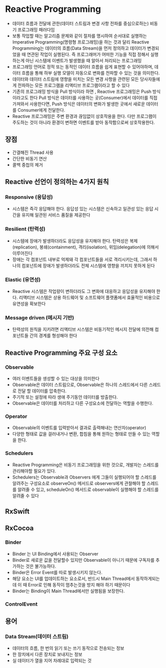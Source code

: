 # Reactive Programming
- 데이터 흐름과 전달에 관한(데이터 스트림과 변경 사항 전파를 중심으로하는) 비동기 프로그래밍 패러다임
- 보통 작업할 때는 알고리즘 문제와 같이 절차를 명시하여 순서대로 실행하는 Imperative Programming(명령형 프로그래밍)을 하는 것과 달리 Reactive Programming는 데이터의 흐름(Data Stream)을 먼저 정의하고 데이터가 변경되었을 때 연관된 작업이 실행된다. 즉 프로그래머가 어떠한 기능을 직접 정해서 실행하는게 아닌 시스템에 이벤트가 발생했을 때 알아서 처리되는 프로그래밍 
- 프로그래밍 언어로 정적 또는 동적인 데이터 흐름을 쉽게 표현할 수 있어야하며, 데이터 흐름을 통해 하부 실행 모델이 자동으로 변화를 전파할 수 있는 것을 의미한다.
- 데이터와 데이터 스트림에 영향을 미치는 모든 변경 사항을 관련된 모든 당사자들에게 전파하는 모든 프로그램을 리액티브 프로그램이라고 할 수 있다
- 기존의 프로그래밍 방식을 Pull 방식이라 하면 , Reactive 프로그래밍은 Push 방식이라고도 한다 Pull 방식은 데이터를 사용하는 곳(Consumer)에서 데이터를 직접 가져와서 사용한다면, Push 방식은 데이터의 변화가 발생한 곳에서 새로운 데이터를 Consumer에게 전달한다.
- Reactive 프로그래밍은 주변 환경과 끊임없이 상호작용을 한다. 다만 프로그램이 주도하는 것이 아니라 환경이 변하면 이벤트를 받아 동작함으로써 상호작용한다.


## 장점
- 간결해진 Thread 사용
- 간단한 비동기 연산
- 콜백 중첩의 제거

## Reactive 선언이 정의하는 4가지 원칙
### Responsive (응답성)
- 시스템은 즉각 응답해야 한다. 응답성 있는 시스템은 신속하고 일관성 있는 응답 시간을 유지해 일관된 서비스 품질을 제공한다

### Resilient (탄력성)
- 시스템에 장애가 발생하더라도 응답성을 유지해야 한다. 탄력성은 복제(replication), 봉쇄(containment), 격리(isolation), 위임(delegation)에 의해서 이루어진다
- 장애는 각 컴포넌트 내부로 억제돼 각 컴포넌트들을 서로 격리시키는데, 그래서 하나의 컴포넌트에 장애가 발생하더라도 전체 시스템에 영향을 끼치지 못하게 된다

### Elastic (유연성)
- Reactive 시스템은 작업량이 변하더라도 그 변화에 대응하고 응답성을 유지해야 한다. 리액티브 시스템은 상용 하드웨어 및 소프트웨어 플랫폼에서 효율적인 비용으로 유연성을 확보한다
 
### Message driven (메시지 기반)
- 탄력성의 원칙을 지키려면 리액티브 시스템은 비동기적인 메시지 전달에 의전해 컴포넌트들 간의 경계를 형성해야 한다

## Reactive Programming 주요 구성 요소

### Observable
- 여러 이벤트들을 생성할 수 있는 대상을 의미한다
- Observable은 데이터 스트림으로, Observable은 하나의 스레드에서 다른 스레드로 전달 할 데이터를 압축한다.
- 주기적 또는 설정에 따라 생애 주기동안 데이터를 방출한다.
- Observable은 데이터를 처리하고 다른 구성요소에 전달하는 역할을 수행한다.

### Operator
- Observable의 이벤트를 입력받아서 결과로 출력해내는 연산자(operator)
- 다양한 형태로 값을 걸러내거나 변환, 합침을 통해 원하는 형태로 만들 수 있는 역할을 한다.
 
### Schedulers
- Reactive Programming은 비동기 프로그래밍을 위한 것으로, 개발자는 스레드를 관리해야할 필요가 있다.
- Schedulers는 Observable과 Observers 에게 그들이 실행되어야 할 스레드를 알려주는 구성요소로 observeOn() 메서드로 observers에게 관찰해야 할 스레드를 알려줄 수 있고, scheduleOn() 메서드로 observable이 실행해야 할 스레드를 알려줄 수 있다


## RxSwift


## RxCocoa 

### Binder
- Binder 는 UI Binding에서 사용되는 Observer
- Binder로 새로운 값을 전달할수 있지만 Observable이 아니기 때문에 구독자를 추가하는 것은 불가능하다.
- Binder은 Error Event를 따로 발생시키지 않는다.
- 해당 요소는 UI를 업데이트하는 요소로서, 반드시 Main Thread에서 동작하게되는데 이 때 Error로 인해 동작이 멈추는것을 방지 해야 하기 때문이다
- Binder는 Binding이 Main Thread에서만 실행됨을 보장한다.

### ControlEvent


## 용어

### Data Stream(데이터 스트림)
- 데이터의 흐름, 한 번의 읽기 또는 쓰기 동작으로 전송되는 정보
- 한 장치에서 다른 장치로 보내지는 정보
- 실 데이터가 열을 지어 차례대로 입력되는 것


